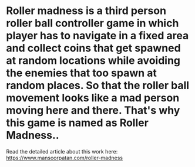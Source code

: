 # Roller madness is a third person roller ball controller game in which player has to navigate in a fixed area and collect coins that get spawned at random locations while avoiding the enemies that too spawn at random places. So that the roller ball movement looks like a mad person moving here and there. That's why this game is named as Roller Madness.. 

Read the detailed article about this work here: https://www.mansoorpatan.com/roller-madness

